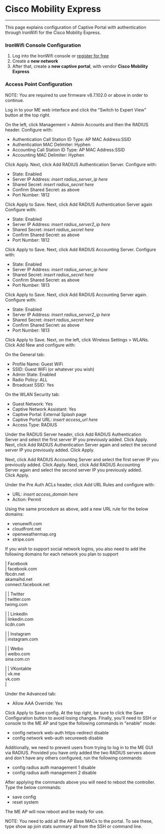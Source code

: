 # **Cisco Mobility Express**

---

This page explains configuration of Captive Portal with authentication through IronWifi for the Cisco Mobility Express. 

### IronWifi Console Configuration

1. Log into the IronWifi console or [register for free](https://console.ironwifi.com/register)
2. Create a **new network**
3. After that, create a **new captive portal**, with vendor **Cisco Mobility Express**

### Access Point Configuration

NOTE: You are required to use firmware v8.7.102.0 or above in order to continue.

Log in to your ME web interface and click the "Switch to Expert View" button at the top right.

On the left, click Management > Admin Accounts and then the RADIUS header. Configure with:

-   Authentication Call Station ID Type: AP MAC Address:SSID
-   Authentication MAC Delimiter: Hyphen
-   Accounting Call Station ID Type: AP MAC Address:SSID
-   Accounting MAC Delimiter: Hyphen

Click Apply. Next, click Add RADIUS Authentication Server. Configure with:

-   State: Enabled
-   Server IP Address: *insert radius_server_ip here*
-   Shared Secret: *insert radius_secret here*
-   Confirm Shared Secret: as above
-   Port Number: 1812

Click Apply to Save. Next, click Add RADIUS Authentication Server again Configure with:

-   State: Enabled
-   Server IP Address: *insert radius_server2_ip here*
-   Shared Secret: *insert radius_secret here*
-   Confirm Shared Secret: as above
-   Port Number: 1812

Click Apply to Save. Next, click Add RADIUS Accounting Server. Configure with:

-   State: Enabled
-   Server IP Address: *insert radius_server_ip here*
-   Shared Secret: *insert radius_secret here*
-   Confirm Shared Secret: as above
-   Port Number: 1813

Click Apply to Save. Next, click Add RADIUS Accounting Server again. Configure with:

-   State: Enabled
-   Server IP Address: *insert radius_server2_ip here*
-   Shared Secret: *insert radius_secret here*
-   Confirm Shared Secret: as above
-   Port Number: 1813

Click Apply to Save. Next, on the left, click Wireless Settings > WLANs. Click Add New and configure with:

On the General tab:

-   Profile Name: Guest WiFi
-   SSID: Guest WiFi (or whatever you wish)
-   Admin State: Enabled
-   Radio Policy: ALL
-   Broadcast SSID: Yes

On the WLAN Security tab:

-   Guest Network: Yes
-   Captive Network Assistant: Yes
-   Captive Portal: External Splash page
-   Captive Portal URL: *insert access_url here*
-   Access Type: RADIUS

Under the RADIUS Server header, click Add RADIUS Authentication Server and select the first server IP you previously added. Click Apply. Next, click Add RADIUS Authentication Server again and select the second server IP you previously added. Click Apply.

Next, click Add RADIUS Accounting Server and select the first server IP you previously added. Click Apply. Next, click Add RADIUS Accounting Server again and select the second server IP you previously added. Click Apply.

Under the Pre Auth ACLs header, click Add URL Rules and configure with:

-   URL: *insert access_domain here*
-   Action: Permit

Using the same procedure as above, add a new URL rule for the below domains:

-   venuewifi.com
-   cloudfront.net
-   openweathermap.org
-   stripe.com

If you wish to support social network logins, you also need to add the following domains for each network you plan to support

| Facebook\
 | facebook.com\
fbcdn.net\
akamaihd.net\
connect.facebook.net

 |
| Twitter\
 | twitter.com\
twimg.com

 |
| LinkedIn\
 | linkedin.com\
licdn.com

 |
| Instagram\
 | instagram.com

 |
| Weibo\
 | weibo.com\
sina.com.cn

 |
| VKontakte\
 | vk.me\
vk.com\
 |

Under the Advanced tab:

-   Allow AAA Override: Yes

Click Apply to Save config. At the top right, be sure to click the Save Configuration button to avoid losing changes. Finally, you'll need to SSH or console to the ME AP and type the following commands in "enable" mode:

-   config network web-auth https-redirect disable
-   config network web-auth secureweb disable

Additionally, we need to prevent users from trying to log in to the ME GUI via RADIUS. Provided you have only added the two RADIUS servers above and don't have any others configured, run the following commands:

-   config radius auth management 1 disable
-   config radius auth management 2 disable

After applying the commands above you will need to reboot the controller. Type the below commands:

-   save config
-   reset system

The ME AP will now reboot and be ready for use.

NOTE: You need to add all the AP Base MACs to the portal. To see these, type show ap join stats summary all from the SSH or command line.
